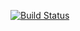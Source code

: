 [![Build Status](https://travis-ci.org/sa2018/csmon.svg?branch=development)](https://travis-ci.org/sa2018/csmon)
